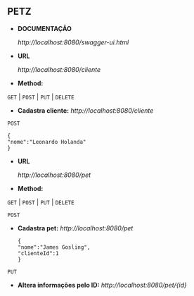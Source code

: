 **PETZ**
----

* **DOCUMENTAÇÃO**

  _http://localhost:8080/swagger-ui.html_

* **URL**

  _http://localhost:8080/cliente_
  
 * **Method:**
 
  `GET` | `POST` | `PUT` | `DELETE`
  
  * **Cadastra cliente:**
  _http://localhost:8080/cliente_
  
  `POST`
  
	{
	"nome":"Leonardo Holanda"
	}
  
	
* **URL**

  _http://localhost:8080/pet_
  
 * **Method:**
    
  `GET` | `POST` | `PUT` | `DELETE`
   
  
`POST`

* **Cadastra pet:**
  _http://localhost:8080/pet_
  
      {
      "nome":"James Gosling",
      "clienteId":1
      }

`PUT`

* **Altera informações pelo ID:**
  _http://localhost:8080/pet/{id}_
  
